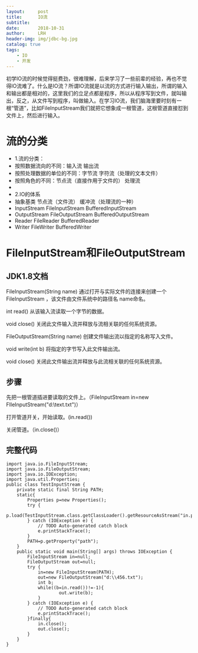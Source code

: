 ```yaml
---
layout:     post
title:      IO流
subtitle:   
date:       2018-10-31
author:     LRH
header-img: img/jdbc-bg.jpg
catalog: true
tags:
    - IO
    - 开发
---
```


初学IO流的时候觉得挺费劲，很难理解，后来学习了一些前辈的经验，再也不觉得IO流难了。什么是IO流？所谓IO流就是以流的方式进行输入输出，所谓的输入和输出都是相对的，这里我们的立足点都是程序，所以从程序写到文件，就叫输出，反之，从文件写到程序，叫做输入。在学习IO流，我们脑海里要时刻有一根“管道”，比如FileInputStream我们就把它想象成一根管道，这根管道直接怼到文件上，然后进行输入。

# 流的分类
 * 1.流的分类：
 * 按照数据流向的不同：输入流  输出流
 * 按照处理数据的单位的不同：字节流  字符流（处理的文本文件）
 * 按照角色的不同：节点流（直接作用于文件的）  处理流
 * 
 * 2.IO的体系
 * 抽象基类            节点流（文件流）         缓冲流（处理流的一种）
 * InputStream       FileInputStream         BufferedInputStream
 * OutputStream      FileOutputStream        BufferedOutputStream
 * Reader            FileReader              BufferedReader
 * Writer            FileWriter              BufferedWriter
 
 # FileInputStream和FileOutputStream
 
 ## JDK1.8文档
FileInputStream(String name) 通过打开与实际文件的连接来创建一个 FileInputStream ，该文件由文件系统中的路径名 name命名。 

int read() 从该输入流读取一个字节的数据。

void close() 关闭此文件输入流并释放与流相关联的任何系统资源。  

FileOutputStream(String name) 创建文件输出流以指定的名称写入文件。

void write(int b) 将指定的字节写入此文件输出流。  

void close() 关闭此文件输出流并释放与此流相关联的任何系统资源。    


 ## 步骤
 先把一根管道插进要读取的文件上。（FileInputStream in=new FIleInputStream("d:\\text.txt")）

 打开管道开关，开始读取。(in.read())

 关闭管道。（in.close()）

## 完整代码
```
import java.io.FileInputStream;
import java.io.FileOutputStream;
import java.io.IOException;
import java.util.Properties;
public class TestInputStream {
	private static final String PATH;
	static{
		Properties p=new Properties();
		try {
			p.load(TestInputStream.class.getClassLoader().getResourceAsStream("in.properties"));
		} catch (IOException e) {
			// TODO Auto-generated catch block
			e.printStackTrace();
		}
		PATH=p.getProperty("path");
	}
	public static void main(String[] args) throws IOException {
		FileInputStream in=null;
		FileOutputStream out=null;
		try {
			in=new FileInputStream(PATH);
			out=new FileOutputStream("d:\\456.txt");
			int b;
			while((b=in.read())!=-1){
					out.write(b);
			}
		} catch (IOException e) {
			// TODO Auto-generated catch block
			e.printStackTrace();
		}finally{
			in.close();
			out.close();
		}
	}
}
```

